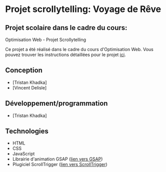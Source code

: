 # Projet scrollytelling: Voyage de Rêve

## Projet scolaire dans le cadre du cours:
Optimisation Web - Projet Scrollytelling

Ce projet a été réalisé dans le cadre du cours d'Optimisation Web. Vous pouvez trouver les instructions détaillées pour le projet [ici](https://tim-montmorency.com/timdoc/582-424MO/projet-scrollytelling/).

## Conception
- [Tristan Khadka]
- [Vincent Delisle]


## Développement/programmation
- [Tristan Khadka]

## Technologies
- HTML
- CSS
- JavaScript
- Librairie d'animation GSAP ([lien vers GSAP](https://gsap.com/))
- Plugiciel ScrollTrigger ([lien vers ScrollTrigger](https://gsap.com/docs/v3/Plugins/ScrollTrigger/))
